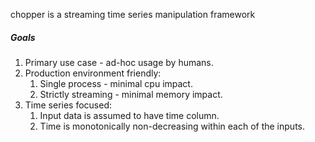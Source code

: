 chopper is a streaming time series manipulation framework

##### Goals
1. Primary use case - ad-hoc usage by humans.
2. Production environment friendly:
    1. Single process - minimal cpu impact.
    2. Strictly streaming - minimal memory impact.
3. Time series focused:
    1. Input data is assumed to have time column.
    2. Time is monotonically non-decreasing within each of the inputs.
